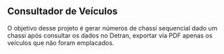 ## Consultador de Veículos

O objetivo desse projeto é gerar números de chassi sequencial dado um chassi após consultar os dados no Detran, exportar via PDF apenas os veículos que não foram emplacados.

